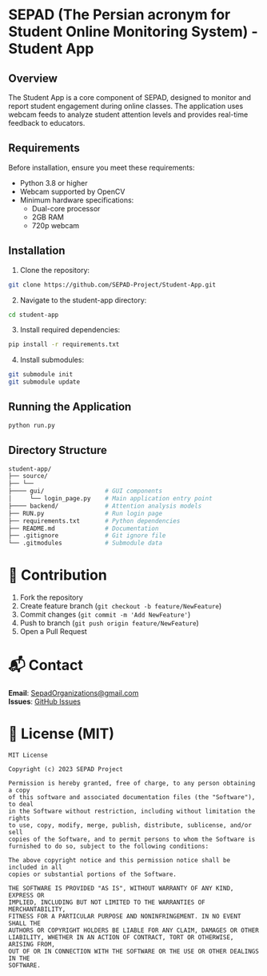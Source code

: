 # SEPAD (The Persian acronym for Student Online Monitoring System) - Student App

## Overview
The Student App is a core component of SEPAD, designed to monitor and report student engagement during online classes. The application uses webcam feeds to analyze student attention levels and provides real-time feedback to educators.

## Requirements
Before installation, ensure you meet these requirements:
- Python 3.8 or higher
- Webcam supported by OpenCV
- Minimum hardware specifications:
  - Dual-core processor
  - 2GB RAM
  - 720p webcam

## Installation

1. Clone the repository:
```bash
git clone https://github.com/SEPAD-Project/Student-App.git
```
2. Navigate to the student-app directory:
```bash
cd student-app
```
3. Install required dependencies:
```bash
pip install -r requirements.txt
```
4. Install submodules:
```bash
git submodule init
git submodule update
```

## Running the Application
```bash
python run.py
```

## Directory Structure
```bash
student-app/
├── source/
├── └──
├──── gui/                 # GUI components
│     └── login_page.py    # Main application entry point
├──── backend/             # Attention analysis models
├── RUN.py                 # Run login page
├── requirements.txt       # Python dependencies
├── README.md              # Documentation
├── .gitignore             # Git ignore file
└── .gitmodules            # Submodule data
```

# 📝 Contribution  
1. Fork the repository  
2. Create feature branch (`git checkout -b feature/NewFeature`)  
3. Commit changes (`git commit -m 'Add NewFeature'`)  
4. Push to branch (`git push origin feature/NewFeature`)  
5. Open a Pull Request  

# 📬 Contact  
**Email**: SepadOrganizations@gmail.com  
**Issues**: [GitHub Issues](https://github.com/SEPAD-Project/Student-App/issues)  

# 📜 License (MIT)  
```text
MIT License

Copyright (c) 2023 SEPAD Project

Permission is hereby granted, free of charge, to any person obtaining a copy
of this software and associated documentation files (the "Software"), to deal
in the Software without restriction, including without limitation the rights
to use, copy, modify, merge, publish, distribute, sublicense, and/or sell
copies of the Software, and to permit persons to whom the Software is
furnished to do so, subject to the following conditions:

The above copyright notice and this permission notice shall be included in all
copies or substantial portions of the Software.

THE SOFTWARE IS PROVIDED "AS IS", WITHOUT WARRANTY OF ANY KIND, EXPRESS OR
IMPLIED, INCLUDING BUT NOT LIMITED TO THE WARRANTIES OF MERCHANTABILITY,
FITNESS FOR A PARTICULAR PURPOSE AND NONINFRINGEMENT. IN NO EVENT SHALL THE
AUTHORS OR COPYRIGHT HOLDERS BE LIABLE FOR ANY CLAIM, DAMAGES OR OTHER
LIABILITY, WHETHER IN AN ACTION OF CONTRACT, TORT OR OTHERWISE, ARISING FROM,
OUT OF OR IN CONNECTION WITH THE SOFTWARE OR THE USE OR OTHER DEALINGS IN THE
SOFTWARE.
```